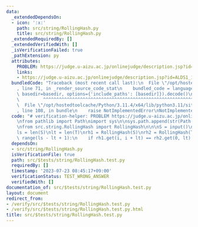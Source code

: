 ```yaml
---
data:
  _extendedDependsOn:
  - icon: ':x:'
    path: src/string/RollingHash.py
    title: src/string/RollingHash.py
  _extendedRequiredBy: []
  _extendedVerifiedWith: []
  _isVerificationFailed: true
  _pathExtension: py
  attributes:
    PROBLEM: https://judge.u-aizu.ac.jp/onlinejudge/description.jsp?id=ALDS1_14_B&lang=ja
    links:
    - https://judge.u-aizu.ac.jp/onlinejudge/description.jsp?id=ALDS1_14_B&lang=ja
  bundledCode: "Traceback (most recent call last):\n  File \"/opt/hostedtoolcache/Python/3.11.4/x64/lib/python3.11/site-packages/onlinejudge_verify/documentation/build.py\"\
    , line 71, in _render_source_code_stat\n    bundled_code = language.bundle(stat.path,\
    \ basedir=basedir, options={'include_paths': [basedir]}).decode()\n          \
    \         ^^^^^^^^^^^^^^^^^^^^^^^^^^^^^^^^^^^^^^^^^^^^^^^^^^^^^^^^^^^^^^^^^^^^^^^^^^^^^^^^^\n\
    \  File \"/opt/hostedtoolcache/Python/3.11.4/x64/lib/python3.11/site-packages/onlinejudge_verify/languages/python.py\"\
    , line 108, in bundle\n    raise NotImplementedError\nNotImplementedError\n"
  code: "# verification-helper: PROBLEM https://judge.u-aizu.ac.jp/onlinejudge/description.jsp?id=ALDS1_14_B&lang=ja\n\
    \nfrom pathlib import Path\nimport sys\n\nsys.path.append(str(Path(__file__).resolve().parent.parent.parent.parent))\n\
    \nfrom src.string.RollingHash import RollingHash\n\n\nS = input()\nT = input()\n\
    ls = len(S)\nlt = len(T)\nrh1 = RollingHash(S)\nrh2 = RollingHash(T)\nfor i in\
    \ range(ls - lt + 1):\n    if rh1.get(i, i + lt) == rh2.get(0, lt):\n        print(i)\n"
  dependsOn:
  - src/string/RollingHash.py
  isVerificationFile: true
  path: src/$tests/string/RollingHash.test.py
  requiredBy: []
  timestamp: '2023-07-23 08:45:17+09:00'
  verificationStatus: TEST_WRONG_ANSWER
  verifiedWith: []
documentation_of: src/$tests/string/RollingHash.test.py
layout: document
redirect_from:
- /verify/src/$tests/string/RollingHash.test.py
- /verify/src/$tests/string/RollingHash.test.py.html
title: src/$tests/string/RollingHash.test.py
---
```

